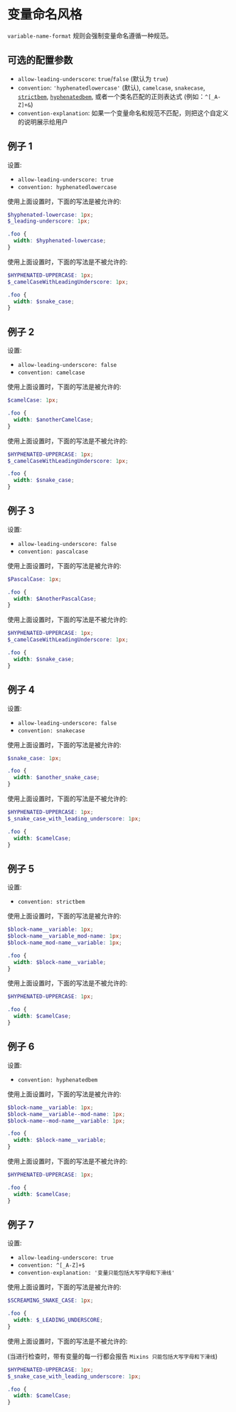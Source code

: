 # 变量命名风格

`variable-name-format` 规则会强制变量命名遵循一种规范。

## 可选的配置参数

* `allow-leading-underscore`: `true`/`false` (默认为 `true`)
* `convention`: `'hyphenatedlowercase'` (默认), `camelcase`, `snakecase`, [`strictbem`](https://en.bem.info/method/definitions/),
[`hyphenatedbem`](http://csswizardry.com/2013/01/mindbemding-getting-your-head-round-bem-syntax/), 或者一个类名匹配的正则表达式 (例如：`^[_A-Z]+&`)
* `convention-explanation`: 如果一个变量命名和规范不匹配，则把这个自定义的说明展示给用户

## 例子 1

设置:
- `allow-leading-underscore: true`
- `convention: hyphenatedlowercase`

使用上面设置时，下面的写法是被允许的:

```scss
$hyphenated-lowercase: 1px;
$_leading-underscore: 1px;

.foo {
  width: $hyphenated-lowercase;
}

```

使用上面设置时，下面的写法是不被允许的:

```scss
$HYPHENATED-UPPERCASE: 1px;
$_camelCaseWithLeadingUnderscore: 1px;

.foo {
  width: $snake_case;
}
```

## 例子 2

设置:
- `allow-leading-underscore: false`
- `convention: camelcase`

使用上面设置时，下面的写法是被允许的:

```scss
$camelCase: 1px;

.foo {
  width: $anotherCamelCase;
}
```

使用上面设置时，下面的写法是不被允许的:

```scss
$HYPHENATED-UPPERCASE: 1px;
$_camelCaseWithLeadingUnderscore: 1px;

.foo {
  width: $snake_case;
}
```

## 例子 3

设置:
- `allow-leading-underscore: false`
- `convention: pascalcase`

使用上面设置时，下面的写法是被允许的:

```scss
$PascalCase: 1px;

.foo {
  width: $AnotherPascalCase;
}
```

使用上面设置时，下面的写法是不被允许的:

```scss
$HYPHENATED-UPPERCASE: 1px;
$_camelCaseWithLeadingUnderscore: 1px;

.foo {
  width: $snake_case;
}
```

## 例子 4

设置:
- `allow-leading-underscore: false`
- `convention: snakecase`

使用上面设置时，下面的写法是被允许的:

```scss
$snake_case: 1px;

.foo {
  width: $another_snake_case;
}
```

使用上面设置时，下面的写法是不被允许的:

```scss
$HYPHENATED-UPPERCASE: 1px;
$_snake_case_with_leading_underscore: 1px;

.foo {
  width: $camelCase;
}
```

## 例子 5

设置:
- `convention: strictbem`

使用上面设置时，下面的写法是被允许的:

```scss
$block-name__variable: 1px;
$block-name__variable_mod-name: 1px;
$block-name_mod-name__variable: 1px;

.foo {
  width: $block-name__variable;
}
```

使用上面设置时，下面的写法是不被允许的:

```scss
$HYPHENATED-UPPERCASE: 1px;

.foo {
  width: $camelCase;
}
```

## 例子 6

设置:
- `convention: hyphenatedbem`

使用上面设置时，下面的写法是被允许的:

```scss
$block-name__variable: 1px;
$block-name__variable--mod-name: 1px;
$block-name--mod-name__variable: 1px;

.foo {
  width: $block-name__variable;
}
```

使用上面设置时，下面的写法是不被允许的:

```scss
$HYPHENATED-UPPERCASE: 1px;

.foo {
  width: $camelCase;
}
```

## 例子 7

设置:
- `allow-leading-underscore: true`
- `convention: ^[_A-Z]+$`
- `convention-explanation: '变量只能包括大写字母和下滑线'`

使用上面设置时，下面的写法是被允许的:

```scss
$SCREAMING_SNAKE_CASE: 1px;

.foo {
  width: $_LEADING_UNDERSCORE;
}
```

使用上面设置时，下面的写法是不被允许的:

(当进行检查时，带有变量的每一行都会报告 `Mixins 只能包括大写字母和下滑线`)

```scss
$HYPHENATED-UPPERCASE: 1px;
$_snake_case_with_leading_underscore: 1px;

.foo {
  width: $camelCase;
}
```
